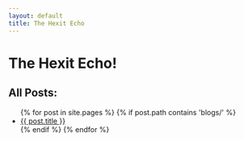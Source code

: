```yaml
---
layout: default
title: The Hexit Echo
---
```

# The Hexit Echo!

## All Posts:

<ul>
{% for post in site.pages %}
  {% if post.path contains 'blogs/' %}
    <li><a href="{{ post.url }}">{{ post.title }}</a></li>
  {% endif %}
{% endfor %}
</ul>
